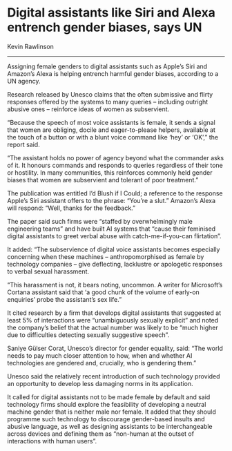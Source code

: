 # Digital assistants like Siri and Alexa entrench gender biases, says UN

Kevin Rawlinson

----

Assigning female genders to digital assistants such as Apple’s Siri and Amazon’s Alexa is helping entrench harmful gender biases, according to a UN agency.

Research released by Unesco claims that the often submissive and flirty responses offered by the systems to many queries – including outright abusive ones – reinforce ideas of women as subservient.

“Because the speech of most voice assistants is female, it sends a signal that women are obliging, docile and eager-to-please helpers, available at the touch of a button or with a blunt voice command like ‘hey’ or ‘OK’,” the report said.

“The assistant holds no power of agency beyond what the commander asks of it. It honours commands and responds to queries regardless of their tone or hostility. In many communities, this reinforces commonly held gender biases that women are subservient and tolerant of poor treatment.”

The publication was entitled I’d Blush if I Could; a reference to the response Apple’s Siri assistant offers to the phrase: “You’re a slut.” Amazon’s Alexa will respond: “Well, thanks for the feedback.”

The paper said such firms were “staffed by overwhelmingly male engineering teams” and have built AI systems that “cause their feminised digital assistants to greet verbal abuse with catch-me-if-you-can flirtation”.

It added: “The subservience of digital voice assistants becomes especially concerning when these machines – anthropomorphised as female by technology companies – give deflecting, lacklustre or apologetic responses to verbal sexual harassment.

“This harassment is not, it bears noting, uncommon. A writer for Microsoft’s Cortana assistant said that ‘a good chunk of the volume of early-on enquiries’ probe the assistant’s sex life.”

It cited research by a firm that develops digital assistants that suggested at least 5% of interactions were “unambiguously sexually explicit” and noted the company’s belief that the actual number was likely to be “much higher due to difficulties detecting sexually suggestive speech”.

Saniye Gülser Corat, Unesco’s director for gender equality, said: “The world needs to pay much closer attention to how, when and whether AI technologies are gendered and, crucially, who is gendering them.”

Unesco said the relatively recent introduction of such technology provided an opportunity to develop less damaging norms in its application.

It called for digital assistants not to be made female by default and said technology firms should explore the feasibility of developing a neutral machine gender that is neither male nor female. It added that they should programme such technology to discourage gender-based insults and abusive language, as well as designing assistants to be interchangeable across devices and defining them as “non-human at the outset of interactions with human users”.
